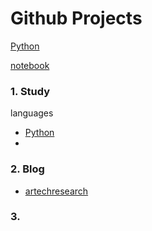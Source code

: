 Github Projects
======

[Python](https://github.com/KellyChan/Python)


[notebook](https://github.com/KellyChan/notebook)

### 1. Study

languages  
-  [Python](https://github.com/KellyChan/Python)
- 

### 2. Blog
- [artechresearch](https://github.com/KellyChan/artechresearch)
### 3. 
